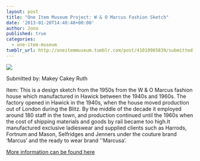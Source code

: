 ```yaml
---
layout: post
title: "One Item Museum Project: W & O Marcus Fashion Sketch"
date: '2013-01-20T14:40:48+00:00'
author: Jono
published: true
categories:
  - one-item-museum
tumblr_url: http://oneitemmuseum.tumblr.com/post/41010965839/submitted-by-makey-cakey-ruth-itemthis-is-a
---
```

<img src="http://ellis.scot/uploads/2013/01/drawing.jpg" />

Submitted by: Makey Cakey Ruth

Item: This is a design sketch from the 1950s from the W & O Marcus fashion house which manufactured in Hawick between the 1940s and 1960s. The factory opened in Hawick in the 1940s, when the house moved production out of London during the Blitz. By the middle of the decade it employed around 180 staff in the town, and production continued until the 1960s when the cost of shipping materials and goods by rail became too high.It manufactured exclusive ladieswear and supplied clients such as Harrods, Fortnum and Mason, Selfridges and Jenners under the couture brand ‘Marcus’ and the ready to wear brand ''Marcusa’.

<a href="http://archiveshub.ac.uk/data/gb582-hwuawom">More information can be found here</a>
